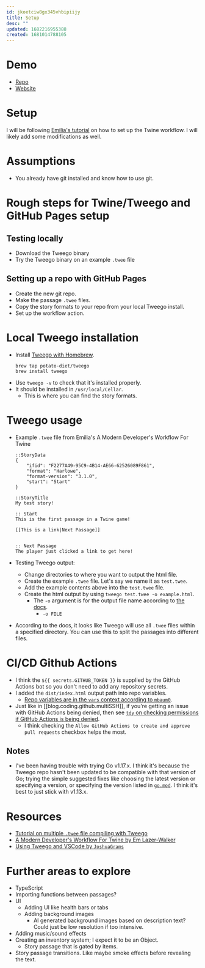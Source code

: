 ```yaml
---
id: jkoetciw8gx345vhbipiijy
title: Setup
desc: ""
updated: 1682216955388
created: 1681014788105
---
```


# Demo

- [Repo](https://github.com/6notes/tweeExample)
- [Website](https://6notes.github.io/tweeExample/)

# Setup

I will be following
[Emilia's tutorial](https://dev.to/lazerwalker/a-modern-developer-s-workflow-for-twine-4imp)
on how to set up the Twine workflow. I will likely add some modifications as
well.

# Assumptions

- You already have git installed and know how to use git.

# Rough steps for Twine/Tweego and GitHub Pages setup

## Testing locally

- Download the Tweego binary
- Try the Tweego binary on an example `.twee` file

## Setting up a repo with GitHub Pages

- Create the new git repo.
- Make the passage `.twee` files.
- Copy the story formats to your repo from your local Tweego install.
- Set up the workflow action.

# Local Tweego installation

- Install
  [Tweego with Homebrew](https://github.com/potatodiet/homebrew-tweego#how-to-use).
  ```{bash}
  brew tap potato-diet/tweego
  brew install tweego
  ```
- Use `tweego -v` to check that it's installed properly.
- It should be installed in `/usr/local/Cellar`.
  - This is where you can find the story formats.

# Tweego usage

- Example `.twee` file from Emilia's A Modern Developer's Workflow For Twine

  ```{twee}
  ::StoryData
  {
      "ifid": "F2277A49-95C9-4B14-AE66-62526089F861",
      "format": "Harlowe",
      "format-version": "3.1.0",
      "start": "Start"
  }

  ::StoryTitle
  My test story!

  :: Start
  This is the first passage in a Twine game!

  [[This is a link|Next Passage]]


  :: Next Passage
  The player just clicked a link to get here!
  ```

- Testing Tweego output:
  - Change directories to where you want to output the html file.
  - Create the example `.twee` file. Let's say we name it as `test.twee`.
  - Add the example contents above into the `test.twee` file.
  - Create the html output by using `tweego test.twee -o example.html`.
    - The `-o` argument is for the output file name according to
      [the docs](http://www.motoslave.net/tweego/docs/).
      - `-o FILE`
- According to the docs, it looks like Tweego will use all `.twee` files within
  a specified directory. You can use this to split the passages into different
  files.

# CI/CD Github Actions

- I think the `${{ secrets.GITHUB_TOKEN }}` is supplied by the GitHub Actions
  bot so you don't need to add any repository secrets.
- I added the `dist/index.html` output path into repo variables.
  - [Repo variables are in the `vars` context according to `mbaum0`](https://github.com/orgs/community/discussions/42133#discussioncomment-4501954).
- Just like in [[blog.coding.github.multiSSH]], if you're getting an issue with
  GitHub Actions being denied, then see
  [`tdy` on checking permissions if GitHub Actions is being denied](https://stackoverflow.com/a/75308228).
  - I think checking the
    `Allow GitHub Actions to create and approve pull requests` checkbox helps
    the most.

## Notes

- I've been having trouble with trying Go v1.17.x. I think it's because the
  Tweego repo hasn't been updated to be compatible with that version of Go;
  trying the simple suggested fixes like choosing the latest version or
  specifying a version, or specifying the version listed in
  [`go.mod`](https://github.com/tmedwards/tweego/blob/master/go.mod). I think
  it's best to just stick with v1.13.x.

# Resources

- [Tutorial on multiple `.twee` file compiling with Tweego](https://idrellegames.tumblr.com/post/674326647526260736/a-quick-guide-to-using-tweego)
- [A Modern Developer's Workflow For Twine by Em Lazer-Walker](https://dev.to/lazerwalker/a-modern-developer-s-workflow-for-twine-4imp)
- [Using Tweego and VSCode by `JoshuaGrams`](https://github.com/JoshuaGrams/tiny-qbn/blob/master/doc/tweego.md)

# Further areas to explore

- TypeScript
- Importing functions between passages?
- UI
  - Adding UI like health bars or tabs
  - Adding background images
    - AI generated background images based on description text? Could just be
      low resolution if too intensive.
- Adding music/sound effects
- Creating an inventory system; I expect it to be an Object.
  - Story passage that is gated by items.
- Story passage transitions. Like maybe smoke effects before revealing the text.
